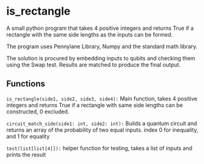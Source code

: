 
# is_rectangle


A small python program that takes 4 positive integers and returns True if a rectangle with the same side lengths as the inputs can be formed.



The program uses Pennylane Library, Numpy and the standard math library.

The solution is procured by embedding inputs to qubits and checking them using the Swap test. Results are matched to produce the final output.

    
## Functions

`is_rectangle(side1, side2, side3, side4):` Main function, takes 4 positive integers and returns True if a rectangle with same side lengths can be constructed, 0 excluded.




`circuit_match_side(side1: int, side2: int):` Builds a quantum circuit and returns an array of the probability of two equal inputs. index 0 for inequality, and 1 for equality

`test(list[list[4]]):` helper function for testing, takes a list of inputs and prints the result
